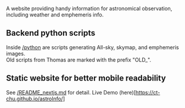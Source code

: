 A website providing handy information for astronomical observation, including weather and emphemeris info.  
  
## Backend python scripts
Inside [/python](/python) are scripts generating All-sky, skymap, and emphemeris images.  
Old scripts from Thomas are marked with the prefix "OLD_".  

## Static website for better mobile readability
See [/README_nextjs.md](README_nextjs.md) for detail.
Live Demo (here)[https://ct-chu.github.io/astroInfo/]